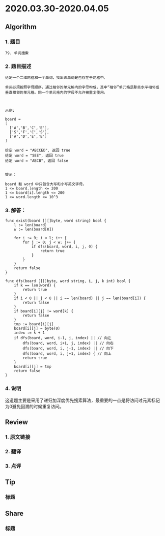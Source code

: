 # 2020.03.30-2020.04.05

## Algorithm
### 1. 题目
```
79. 单词搜索
```
### 2. 题目描述
```
给定一个二维网格和一个单词，找出该单词是否存在于网格中。

单词必须按照字母顺序，通过相邻的单元格内的字母构成，其中“相邻”单元格是那些水平相邻或垂直相邻的单元格。同一个单元格内的字母不允许被重复使用。

 

示例:

board =
[
  ['A','B','C','E'],
  ['S','F','C','S'],
  ['A','D','E','E']
]

给定 word = "ABCCED", 返回 true
给定 word = "SEE", 返回 true
给定 word = "ABCB", 返回 false
 

提示：

board 和 word 中只包含大写和小写英文字母。
1 <= board.length <= 200
1 <= board[i].length <= 200
1 <= word.length <= 10^3

```

### 3. 解答：
```golang
func exist(board [][]byte, word string) bool {
	l := len(board)
	w := len(board[0])

	for i := 0; i < l; i++ {
		for j := 0; j < w; j++ {
			if dfs(board, word, i, j, 0) {
				return true
			}
		}
	}
	return false
}

func dfs(board [][]byte, word string, i, j, k int) bool {
	if k == len(word) {
		return true
	}
	if i < 0 || j < 0 || i == len(board) || j == len(board[i]) {
		return false
	}
	if board[i][j] != word[k] {
		return false
	}
	tmp := board[i][j]
	board[i][j] = byte(0)
	index := k + 1
	if dfs(board, word, i-1, j, index) || // 向左
		dfs(board, word, i+1, j, index) || // 向右
		dfs(board, word, i, j-1, index) || // 向下
		dfs(board, word, i, j+1, index) { // 向上
		return true
	}
	board[i][j] = tmp
	return false
}
```
### 4. 说明
这道题主要是采用了递归加深度优先搜索算法，最重要的一点是将访问过元素标记为0避免回溯的时候重复访问。

## Review
### 1. 原文链接


### 2. 翻译


### 3. 点评


## Tip
### 标题


## Share
### 标题
